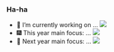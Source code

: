 ### Ha-ha


- 🔭 I’m currently working on ... <img src="https://img.shields.io/badge/Me-black?style=flat&logo=Amazon RDS&logoColor=#527FFF"/>
- 🎆 This year main focus: ... <img src="https://img.shields.io/badge/Consistency-black?style=flat&logo=Deno&logoColor=yellow"/>
- 🎑 Next year main focus: ... <img src="https://img.shields.io/badge/Solidity-black?style=flat&logo=Solidity&logoColor=pink"/>

